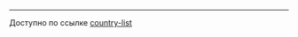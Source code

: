 [gener]: https://lunikya.github.io/country-list/

<!-- blank line -->
----
<!-- blank line -->

Доступно по ссылке
[country-list][gener]
